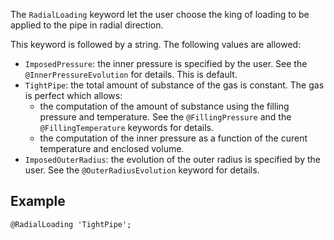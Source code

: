 The `RadialLoading` keyword let the user choose the king of loading to
be applied to the pipe in radial direction.

This keyword is followed by a string. The following values are
allowed:

- `ImposedPressure`: the inner pressure is specified by the user. See
  the `@InnerPressureEvolution` for details. This is default.
- `TightPipe`: the total amount of substance of the gas is
  constant. The gas is perfect which allows:
	- the computation of the amount of substance using the filling
	  pressure and temperature. See the `@FillingPressure` and the
	  `@FillingTemperature` keywords for details.	
	- the computation of the inner pressure as a function of the
      curent temperature and enclosed volume.
- `ImposedOuterRadius`: the evolution of the outer radius is specified
  by the user. See the `@OuterRadiusEvolution` keyword for details.

## Example

~~~~ {.cpp}
@RadialLoading 'TightPipe';
~~~~~~~~
